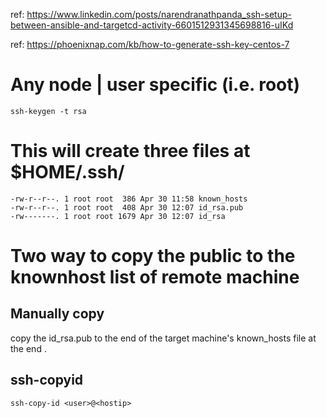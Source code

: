 ref: https://www.linkedin.com/posts/narendranathpanda_ssh-setup-between-ansible-and-targetcd-activity-6601512931345698816-uIKd

ref: https://phoenixnap.com/kb/how-to-generate-ssh-key-centos-7

# Any node | user specific (i.e. root)
```
ssh-keygen -t rsa
```

# This will create three files at $HOME/.ssh/
```
-rw-r--r--. 1 root root  386 Apr 30 11:58 known_hosts
-rw-r--r--. 1 root root  408 Apr 30 12:07 id_rsa.pub
-rw-------. 1 root root 1679 Apr 30 12:07 id_rsa
```

# Two way to copy the public to the knownhost list of remote machine 
## Manually copy 
 copy the id_rsa.pub to the end of the target machine's known_hosts file at the end . 



## ssh-copyid
```
ssh-copy-id <user>@<hostip>
```
